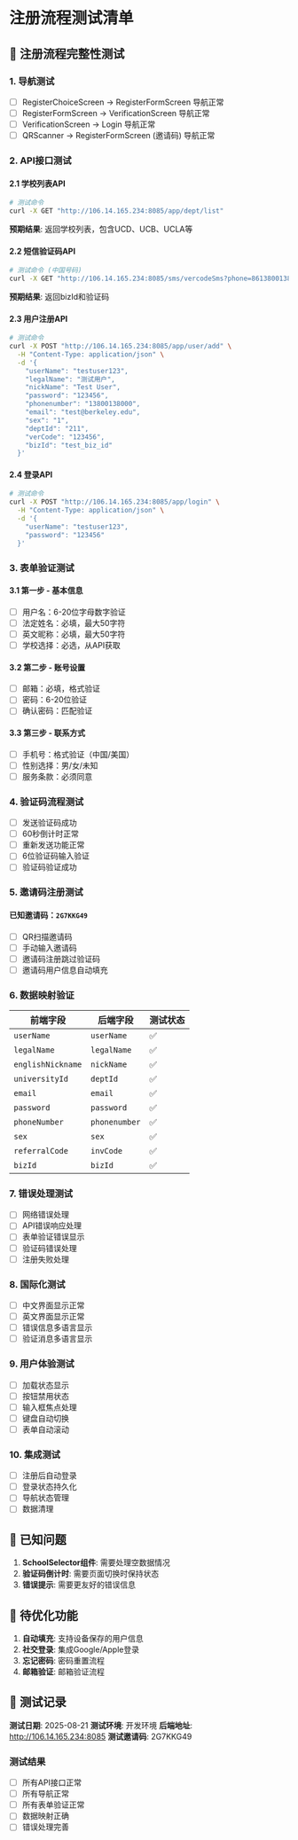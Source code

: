 # 注册流程测试清单

## 🧪 注册流程完整性测试

### 1. **导航测试**
- [ ] RegisterChoiceScreen → RegisterFormScreen 导航正常
- [ ] RegisterFormScreen → VerificationScreen 导航正常
- [ ] VerificationScreen → Login 导航正常
- [ ] QRScanner → RegisterFormScreen (邀请码) 导航正常

### 2. **API接口测试**

#### 2.1 学校列表API
```bash
# 测试命令
curl -X GET "http://106.14.165.234:8085/app/dept/list"
```
**预期结果**: 返回学校列表，包含UCD、UCB、UCLA等

#### 2.2 短信验证码API
```bash
# 测试命令 (中国号码)
curl -X GET "http://106.14.165.234:8085/sms/vercodeSms?phone=8613800138000"
```
**预期结果**: 返回bizId和验证码

#### 2.3 用户注册API
```bash
# 测试命令
curl -X POST "http://106.14.165.234:8085/app/user/add" \
  -H "Content-Type: application/json" \
  -d '{
    "userName": "testuser123",
    "legalName": "测试用户",
    "nickName": "Test User",
    "password": "123456",
    "phonenumber": "13800138000",
    "email": "test@berkeley.edu",
    "sex": "1",
    "deptId": "211",
    "verCode": "123456",
    "bizId": "test_biz_id"
  }'
```

#### 2.4 登录API
```bash
# 测试命令
curl -X POST "http://106.14.165.234:8085/app/login" \
  -H "Content-Type: application/json" \
  -d '{
    "userName": "testuser123",
    "password": "123456"
  }'
```

### 3. **表单验证测试**

#### 3.1 第一步 - 基本信息
- [ ] 用户名：6-20位字母数字验证
- [ ] 法定姓名：必填，最大50字符
- [ ] 英文昵称：必填，最大50字符
- [ ] 学校选择：必选，从API获取

#### 3.2 第二步 - 账号设置
- [ ] 邮箱：必填，格式验证
- [ ] 密码：6-20位验证
- [ ] 确认密码：匹配验证

#### 3.3 第三步 - 联系方式
- [ ] 手机号：格式验证（中国/美国）
- [ ] 性别选择：男/女/未知
- [ ] 服务条款：必须同意

### 4. **验证码流程测试**
- [ ] 发送验证码成功
- [ ] 60秒倒计时正常
- [ ] 重新发送功能正常
- [ ] 6位验证码输入验证
- [ ] 验证码验证成功

### 5. **邀请码注册测试**

#### 已知邀请码：`2G7KKG49`
- [ ] QR扫描邀请码
- [ ] 手动输入邀请码
- [ ] 邀请码注册跳过验证码
- [ ] 邀请码用户信息自动填充

### 6. **数据映射验证**

| 前端字段 | 后端字段 | 测试状态 |
|---------|---------|---------|
| `userName` | `userName` | ✅ |
| `legalName` | `legalName` | ✅ |
| `englishNickname` | `nickName` | ✅ |
| `universityId` | `deptId` | ✅ |
| `email` | `email` | ✅ |
| `password` | `password` | ✅ |
| `phoneNumber` | `phonenumber` | ✅ |
| `sex` | `sex` | ✅ |
| `referralCode` | `invCode` | ✅ |
| `bizId` | `bizId` | ✅ |

### 7. **错误处理测试**
- [ ] 网络错误处理
- [ ] API错误响应处理
- [ ] 表单验证错误显示
- [ ] 验证码错误处理
- [ ] 注册失败处理

### 8. **国际化测试**
- [ ] 中文界面显示正常
- [ ] 英文界面显示正常
- [ ] 错误信息多语言显示
- [ ] 验证消息多语言显示

### 9. **用户体验测试**
- [ ] 加载状态显示
- [ ] 按钮禁用状态
- [ ] 输入框焦点处理
- [ ] 键盘自动切换
- [ ] 表单自动滚动

### 10. **集成测试**
- [ ] 注册后自动登录
- [ ] 登录状态持久化
- [ ] 导航状态管理
- [ ] 数据清理

## 🐛 已知问题

1. **SchoolSelector组件**: 需要处理空数据情况
2. **验证码倒计时**: 需要页面切换时保持状态
3. **错误提示**: 需要更友好的错误信息

## 🔧 待优化功能

1. **自动填充**: 支持设备保存的用户信息
2. **社交登录**: 集成Google/Apple登录
3. **忘记密码**: 密码重置流程
4. **邮箱验证**: 邮箱验证流程

## 📝 测试记录

**测试日期**: 2025-08-21
**测试环境**: 开发环境
**后端地址**: http://106.14.165.234:8085
**测试邀请码**: 2G7KKG49

### 测试结果
- [ ] 所有API接口正常
- [ ] 所有导航正常
- [ ] 所有表单验证正常
- [ ] 数据映射正确
- [ ] 错误处理完善
